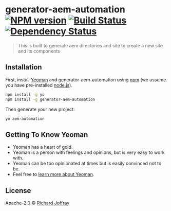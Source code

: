 # generator-aem-automation [![NPM version][npm-image]][npm-url] [![Build Status][travis-image]][travis-url] [![Dependency Status][daviddm-image]][daviddm-url]
> This is built to generate aem directories and site to create a new site and its components

## Installation

First, install [Yeoman](http://yeoman.io) and generator-aem-automation using [npm](https://www.npmjs.com/) (we assume you have pre-installed [node.js](https://nodejs.org/)).

```bash
npm install -g yo
npm install -g generator-aem-automation
```

Then generate your new project:

```bash
yo aem-automation
```

## Getting To Know Yeoman

 * Yeoman has a heart of gold.
 * Yeoman is a person with feelings and opinions, but is very easy to work with.
 * Yeoman can be too opinionated at times but is easily convinced not to be.
 * Feel free to [learn more about Yeoman](http://yeoman.io/).

## License

Apache-2.0 © [Richard Joffray]()


[npm-image]: https://badge.fury.io/js/generator-aem-automation.svg
[npm-url]: https://npmjs.org/package/generator-aem-automation
[travis-image]: https://travis-ci.org/rjoffray/generator-aem-automation.svg?branch=master
[travis-url]: https://travis-ci.org/rjoffray/generator-aem-automation
[daviddm-image]: https://david-dm.org/rjoffray/generator-aem-automation.svg?theme=shields.io
[daviddm-url]: https://david-dm.org/rjoffray/generator-aem-automation

